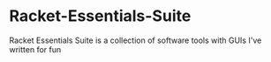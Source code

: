 # Racket-Essentials-Suite
Racket Essentials Suite is a collection of software tools with GUIs I've written for fun
